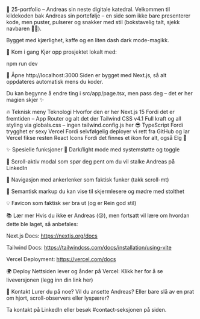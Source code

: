 🦌 25-portfolio – Andreas sin neste digitale katedral.
Velkommen til kildekoden bak Andreas sin portefølje – en side som ikke bare presenterer kode, men puster, pulserer og snakker med stil (bokstavelig talt, sjekk navbaren 🔵💨).

Bygget med kjærlighet, kaffe og en liten dash dark mode-magikk.

🚀 Kom i gang
Kjør opp prosjektet lokalt med:

npm run dev

🧭 Åpne http://localhost:3000
Siden er bygget med Next.js, så alt oppdateres automatisk mens du koder.

Du kan begynne å endre ting i src/app/page.tsx, men pass deg – det er her magien skjer ✨

🔥 Teknisk meny
Teknologi Hvorfor den er her
Next.js 15 Fordi det er fremtiden – App Router og alt det der
Tailwind CSS v4.1 Full kraft og all styling via globals.css – ingen tailwind.config.js her 😎
TypeScript Fordi trygghet er sexy
Vercel Fordi selvfølgelig deployer vi rett fra GitHub og lar Vercel fikse resten
React Icons Fordi det finnes et ikon for alt, også Elg 🦌

✨ Spesielle funksjoner
🔄 Dark/light mode med systemstøtte og toggle

🧠 Scroll-aktiv modal som spør deg pent om du vil stalke Andreas på LinkedIn

🎯 Navigasjon med ankerlenker som faktisk funker (takk scroll-mt)

🧼 Semantisk markup du kan vise til skjermlesere og mødre med stolthet

💡 Favicon som faktisk ser bra ut (og er Rein god stil)

📚 Lær mer
Hvis du ikke er Andreas (😢), men fortsatt vil lære om hvordan dette ble laget, så anbefales:

Next.js Docs: https://nextjs.org/docs

Tailwind Docs: https://tailwindcss.com/docs/installation/using-vite

Vercel Deployment: https://vercel.com/docs

🌍 Deploy
Nettsiden lever og ånder på Vercel:
Klikk her for å se liveversjonen (legg inn din link her)

🤝 Kontakt
Lurer du på noe? Vil du ansette Andreas? Eller bare slå av en prat om hjort, scroll-observers eller lyspærer?

Ta kontakt på LinkedIn eller besøk #contact-seksjonen på siden.
